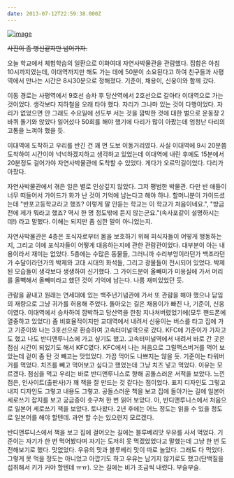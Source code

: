```yaml
---
date: 2013-07-12T22:59:38.000Z
---
```


<p><a href="http://static.sojin.io/images/migrated-photos/2013/07/wpid-img_20130712_112323.jpg"><img class="alignnone size-full" title="IMG_20130712_112323.jpg" alt="image" src="http://static.sojin.io/images/migrated-photos/2013/07/wpid-img_20130712_112323.jpg" /></a></p>
<p><span style="text-decoration:line-through;">사진이 좀 병신같지만 넘어가자.</span></p>
<p>오늘 학교에서 체험학습의 일환으로 이화여대 자연사박물관을 관람했다. 집합은 아침 10시까지였는데, 이대역까지만 해도 가는 데에 50분이 소요된다고 하여 친구들과 사평역에서 만나는 시간은 8시30분으로 정해졌다. 기준이, 채용이, 신웅이와 함께 갔다.</p>
<p>이동 경로는 사평역에서 9호선 승차 후 당산역에서 2호선으로 갈아타 이대역으로 가는 것이었다. 생각보다 지하철을 오래 타야 했다. 자리가 그나마 있는 것이 다행이었다. 자리가 없었으면 안 그래도 수요일에 선도부 서는 것을 깜박한 것에 대한 벌으로 운동장 2바퀴 돌기와 앉았다 일어섰다 50회를 해야 했기에 다리가 많이 아팠는데 엄청난 다리의 고통을 느껴야 했을 듯.</p>
<p>이대역에 도착하고 우리를 반긴 건 꽤 먼 도보 이동거리였다. 사실 이대역에 9시 20분쯤 도착하여 시간이야 넉넉하겠지하고 생각하고 있었는데 이대역에 내린 후에도 15분에서 20분정도 걸어가야 자연사박물관에 도착할 수 있었다. 게다가 오르막길이었다. 다리가 아팠다.</p>
<p>자연사박물관에서 겪은 일은 별로 인상깊지 않았다. 그저 평범한 박물관. 다만 반 애들이 너무 떠들어서 가이드가 화가 난 것이 기억에 남는다고 해야 하나. 할머니분이 가이드셨는데 &quot;반포고등학교라고 했죠? 이렇게 말 안듣는 학교는 이 학교가 처음이네요.&quot;, &quot;방금 전에 제가 뭐라고 했죠? 역시 한 명 정도밖에 듣지 않는군요.&quot;(속사포같이 설명하시는데!) 라고 말했다. 이해는 되지만 좀 심한 말이 아니었는지.</p>
<p>자연사박물관은 4층은 포식자로부터 몸을 보호하기 위해 피식자들이 어떻게 행동하는지, 그리고 이에 포식자들이 어떻게 대응하는지에 관한 관람관이었다. 대부분이 아는 내용이라서 재미는 없었다. 5층에는 수많은 동물들, 그러니까 수리부엉이라던가 백조라던가 수달이라던가의 박제와 고대 시대의 화석들, 그리고 광물들이 전시되어 있었다. 박제된 모습들이 생각보다 생생하여 신기했다. 그 가이드분이 올빼미가 미용실에 가서 머리를 올빽해서 올빼미라고 했던 것이 기억에 남는다. 나름 재미있었던 듯.</p>
<p>관람을 끝내고 원래는 연세대에 있는 백주년기념관에 가서 또 관람을 해야 했으나 담임의 재량으로 그냥 귀가를 허용해 주었다. 돌아오는 길은 채용이가 빠진 나, 기준이, 신웅이였다. 이대역에서 승차하여 깜박하고 당산역을 한참 지나쳐버렸었기에(모두 핸드폰에 열중하고 있었다) 좀 비효율적이지만 교대역에서 내려서 신웅이는 버스를 타고 집에 가고 기준이와 나는 3호선으로 환승하여 고속터미널역으로 갔다. KFC에 기준이가 가자고도 했고 나도 반디앤루니스에 가고 싶기도 했고. 고속터미널역에서 내려서 바로 간 곳은 점심 시간이 되었기도 해서 KFC였다. KFC에서 나는 처음으로 그릴맥스버거를 먹어 보았는데 겉이 좀 탄 것 빼고는 맛있었다. 가끔 먹어도 나쁘지는 않을 듯. 기준이는 타워버거를 먹었다. 치즈를 빼고 먹어보고 싶다고 했었는데 그냥 치즈 넣고 먹었다. 이유는 모르겠다. 점심을 먹고 우리는 바로 반디앤루니스로 향해 공돌스러운 서적을 보았다. 느낀 점은, 인사이트(출판사)가 꽤 책을 잘 만드는 것 같다는 점이었다. 표지 디자인도 그렇고 내지 디자인도 그렇고 내용도 그렇고. 공돌스러운 책을 보고 집에 돌아가는 길에 일본어 세로쓰기 잡지를 보고 궁금증이 솟구쳐 한 번 읽어 보았다. 아, 반디앤루니스에서 처음으로 일본어 세로쓰기 책을 보았다. 토나왔다. 2년 후에는 어느 정도는 읽을 수 있을 정도로 일본어를 해야 할텐데. 과연 할 수는 있으련지 모르겠다.</p>
<p>반디앤루니스에서 책을 보고 집에 걸어오는 길에는 블루베리맛 우유를 사서 먹었다. 기준이는 자기가 한 번 먹어봤다며 자기는 도저히 못 먹겠었었다고 말했는데 그냥 한 번 도전해보기로 했다. 맛없었다. 우유의 맛과 블루베리 맛이 따로 놀았다. 그래도 다 먹었다. 그렇게 못 먹을 정도는 아니었고 아깝기도 하고 우유는 남기지 않기로도 했고(단백질을 섭취해서 키가 커야 할텐데 ㅠㅠ). 오는 길에는 비가 조금씩 내렸다. 부슬부슬.</p>

